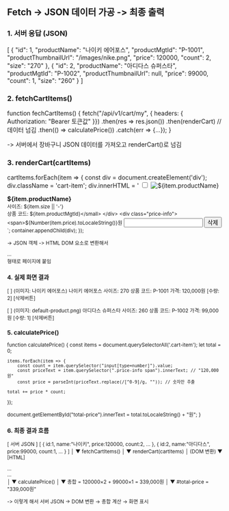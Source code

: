 ## Fetch -> JSON 데이터 가공 -> 최종 출력


### 1. 서버 응답 (JSON)

[
  {
    "id": 1,
    "productName": "나이키 에어포스",
    "productMgtId": "P-1001",
    "productThumbnailUrl": "/images/nike.png",
    "price": 120000,
    "count": 2,
    "size": "270"
  },
  {
    "id": 2,
    "productName": "아디다스 슈퍼스타",
    "productMgtId": "P-1002",
    "productThumbnailUrl": null,
    "price": 99000,
    "count": 1,
    "size": "260"
  }
]

### 2. fetchCartItems() 

function fechCartItems() {
    fetch("/api/v1/cart/my", { headers: { Authorization: "Bearer 토큰값" }})
        .then(res => res.json())
        .then(renderCart) // 데이터 넘김
        .then(() => calculatePrice())
        .catch(err => {...});
}

-> 서버에서 장바구니 JSON 데이터를 가져오고 renderCart()로 넘김

### 3. renderCart(cartItems)

cartItems.forEach(item => {
    const div = document.createElement('div');
    div.className = 'cart-item';
    div.innerHTML = '
    <input type="checkbox" class="item-select" data-cart-id="${item.id}" />
    <img src="${item.productThumbnailUrl || '/images/default-product.png'}" alt="${item.productName}" class="product-img" />
    <div class="product-info">
      <strong>${item.productName}</strong><br />
      <small>사이즈: ${item.size || '-'}</small><br />
      <small>상품 코드: ${item.productMgtId}</small>
    </div>
    <div class="price-info">
      <span>${Number(item.price).toLocaleString()}원</span>
      <input type="number" min="1" value="${item.count}" onchange="updateCount(${item.id}, this.value)" />
      <button onclick="deleteCartItem(${item.id})">삭제</button>
    </div>
  `;
  container.appendChild(div);
});

-> JSON 객체 -> HTML DOM 요소로 변환해서 <div class="cart-item">...</div> 형태로 페이지에 붙임

### 4. 실제 화면 결과

[ ] (이미지: 나이키 에어포스)
    나이키 에어포스
    사이즈: 270
    상품 코드: P-1001
    가격: 120,000원   [수량: 2]  [삭제버튼]

[ ] (이미지: default-product.png)
    아디다스 슈퍼스타
    사이즈: 260
    상품 코드: P-1002
    가격: 99,000원   [수량: 1]  [삭제버튼]

### 5. calculatePrice()

function calculatePrice() {
    const items = document.querySelectorAll('.cart-item');
    let total = 0;

    items.forEach(item => {
        const count = item.querySelector("input[type=number]").value;
        const priceText = item.querySelector(".price-info span").innerText; // "120,000원"
        const price = parseInt(priceText.replace(/[^0-9]/g, "")); // 숫자만 추출

    total += price * count;
  });

  document.getElementById("total-price").innerText = total.toLocaleString() + "원";
}

### 6. 최종 결과 흐름

[ 서버 JSON ]
[
  { id:1, name:"나이키", price:120000, count:2, ... },
  { id:2, name:"아디다스", price:99000, count:1, ... }
]
      │
      ▼
fetchCartItems()
      │
      ▼
renderCart(cartItems)
      │  (DOM 변환)
      ▼
[HTML]
<div class="cart-item"> ... </div>
<div class="cart-item"> ... </div>
      │
      ▼
calculatePrice()
      │
      ▼
총합 = 120000×2 + 99000×1 = 339,000원
      │
      ▼
#total-price = "339,000원"

-> 이렇게 해서 서버 JSON → DOM 변환 → 총합 계산 → 화면 표시



